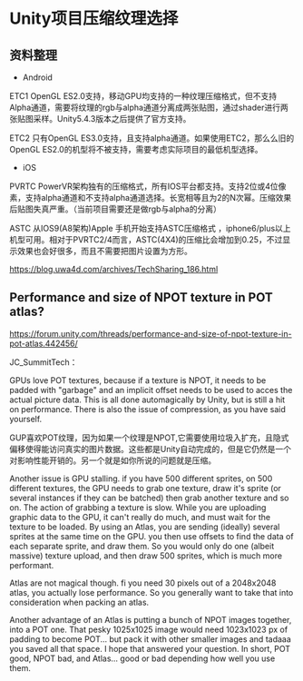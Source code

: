 # Unity项目压缩纹理选择

## 资料整理

* Android 
	
ETC1 OpenGL ES2.0支持，移动GPU均支持的一种纹理压缩格式，但不支持Alpha通道，需要将纹理的rgb与alpha通道分离成两张贴图，通过shader进行两张贴图采样。Unity5.4.3版本之后提供了官方支持。

ETC2 只有OpenGL ES3.0支持，且支持alpha通道。如果使用ETC2，那么么旧的OpenGL ES2.0的机型将不被支持，需要考虑实际项目的最低机型选择。

* iOS
  
PVRTC PowerVR架构独有的压缩格式，所有IOS平台都支持。支持2位或4位像素，支持alpha通道和不支持alpha通道选择。长宽相等且为2的N次幂。压缩效果后贴图失真严重。（当前项目需要还是做rgb与alpha的分离）

ASTC 
从IOS9(A8架构)Apple 手机开始支持ASTC压缩格式 ，iphone6/plus以上机型可用。相对于PVRTC2/4而言，ASTC(4X4)的压缩比会增加到0.25，不过显示效果也会好很多，而且不需要把图片设置为方形。


https://blog.uwa4d.com/archives/TechSharing_186.html



## Performance and size of NPOT texture in POT atlas?
https://forum.unity.com/threads/performance-and-size-of-npot-texture-in-pot-atlas.442456/

JC_SummitTech：

GPUs love POT textures, because if a texture is NPOT, it needs to be padded with "garbage" and an implicit offset needs to be used to acces the actual picture data. This is all done automagically by Unity, but is still a hit on performance. There is also the issue of compression, as you have said yourself.

GUP喜欢POT纹理，因为如果一个纹理是NPOT,它需要使用垃圾入扩充，且隐式偏移使得能访问真实的图片数据。这些都是Unity自动完成的，但是它仍然是一个对影响性能开销的。另一个就是如你所说的问题就是压缩。

Another issue is GPU stalling. if you have 500 different sprites, on 500 different textures, the GPU needs to grab one texture, draw it's sprite (or several instances if they can be batched) then grab another texture and so on. The action of grabbing a texture is slow. While you are uploading graphic data to the GPU, it can't really do much, and must wait for the texture to be loaded. By using an Atlas, you are sending (ideally) several sprites at the same time on the GPU. you then use offsets to find the data of each separate sprite, and draw them. So you would only do one (albeit massive) texture upload, and then draw 500 sprites, which is much more performant.

Atlas are not magical though. fi you need 30 pixels out of a 2048x2048 atlas, you actually lose performance. So you generally want to take that into consideration when packing an atlas.

Another advantage of an Atlas is putting a bunch of NPOT images together, into a POT one. That pesky 1025x1025 image would need 1023x1023 px of padding to become POT... but pack it with other smaller images and tadaaa you saved all that space.
I hope that answered your question. In short, POT good, NPOT bad, and Atlas... good or bad depending how well you use them.